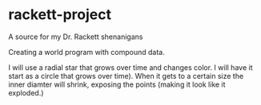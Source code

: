# rackett-project
A source for my Dr. Rackett shenanigans

Creating a world program with compound data.

I will use a radial star that grows over time and changes color. I will have it start as a circle that grows over time). When it gets to a certain size the inner diamter will shrink, exposing the points (making it look like it exploded.)
